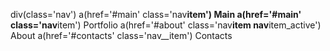 div(class='nav')
a(href='#main' class='nav**item') Main
a(href='#main' class='nav**item') Portfolio
a(href='#about' class='nav**item nav**item_active') About
a(href='#contacts' class='nav\_\_item') Contacts
